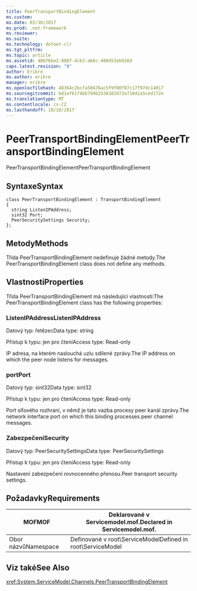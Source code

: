 ```yaml
---
title: PeerTransportBindingElement
ms.custom: 
ms.date: 03/30/2017
ms.prod: .net-framework
ms.reviewer: 
ms.suite: 
ms.technology: dotnet-clr
ms.tgt_pltfrm: 
ms.topic: article
ms.assetid: 40bf6be2-8087-4cb3-a66c-408d53eb9269
caps.latest.revision: "8"
author: Erikre
ms.author: erikre
manager: erikre
ms.openlocfilehash: 48364c2bcfa50476ac5f9f00f87c17f97dc14017
ms.sourcegitcommit: bd1ef61f4bb794b25383d3d72e71041a5ced172e
ms.translationtype: MT
ms.contentlocale: cs-CZ
ms.lasthandoff: 10/18/2017
---
```

# <a name="peertransportbindingelement"></a><span data-ttu-id="cd235-102">PeerTransportBindingElement</span><span class="sxs-lookup"><span data-stu-id="cd235-102">PeerTransportBindingElement</span></span>
<span data-ttu-id="cd235-103">PeerTransportBindingElement</span><span class="sxs-lookup"><span data-stu-id="cd235-103">PeerTransportBindingElement</span></span>  
  
## <a name="syntax"></a><span data-ttu-id="cd235-104">Syntaxe</span><span class="sxs-lookup"><span data-stu-id="cd235-104">Syntax</span></span>  
  
```  
class PeerTransportBindingElement : TransportBindingElement  
{  
  string ListenIPAddress;  
  sint32 Port;  
  PeerSecuritySettings Security;  
};  
```  
  
## <a name="methods"></a><span data-ttu-id="cd235-105">Metody</span><span class="sxs-lookup"><span data-stu-id="cd235-105">Methods</span></span>  
 <span data-ttu-id="cd235-106">Třída PeerTransportBindingElement nedefinuje žádné metody.</span><span class="sxs-lookup"><span data-stu-id="cd235-106">The PeerTransportBindingElement class does not define any methods.</span></span>  
  
## <a name="properties"></a><span data-ttu-id="cd235-107">Vlastnosti</span><span class="sxs-lookup"><span data-stu-id="cd235-107">Properties</span></span>  
 <span data-ttu-id="cd235-108">Třída PeerTransportBindingElement má následující vlastnosti:</span><span class="sxs-lookup"><span data-stu-id="cd235-108">The PeerTransportBindingElement class has the following properties:</span></span>  
  
### <a name="listenipaddress"></a><span data-ttu-id="cd235-109">ListenIPAddress</span><span class="sxs-lookup"><span data-stu-id="cd235-109">ListenIPAddress</span></span>  
 <span data-ttu-id="cd235-110">Datový typ: řetězec</span><span class="sxs-lookup"><span data-stu-id="cd235-110">Data type: string</span></span>  
  
 <span data-ttu-id="cd235-111">Přístup k typu: jen pro čtení</span><span class="sxs-lookup"><span data-stu-id="cd235-111">Access type: Read-only</span></span>  
  
 <span data-ttu-id="cd235-112">IP adresa, na kterém naslouchá uzlu sdílené zprávy.</span><span class="sxs-lookup"><span data-stu-id="cd235-112">The IP address on which the peer node listens for messages.</span></span>  
  
### <a name="port"></a><span data-ttu-id="cd235-113">port</span><span class="sxs-lookup"><span data-stu-id="cd235-113">Port</span></span>  
 <span data-ttu-id="cd235-114">Datový typ: sint32</span><span class="sxs-lookup"><span data-stu-id="cd235-114">Data type: sint32</span></span>  
  
 <span data-ttu-id="cd235-115">Přístup k typu: jen pro čtení</span><span class="sxs-lookup"><span data-stu-id="cd235-115">Access type: Read-only</span></span>  
  
 <span data-ttu-id="cd235-116">Port síťového rozhraní, v němž je tato vazba procesy peer kanál zprávy.</span><span class="sxs-lookup"><span data-stu-id="cd235-116">The network interface port on which this binding processes peer channel messages.</span></span>  
  
### <a name="security"></a><span data-ttu-id="cd235-117">Zabezpečení</span><span class="sxs-lookup"><span data-stu-id="cd235-117">Security</span></span>  
 <span data-ttu-id="cd235-118">Datový typ: PeerSecuritySettings</span><span class="sxs-lookup"><span data-stu-id="cd235-118">Data type: PeerSecuritySettings</span></span>  
  
 <span data-ttu-id="cd235-119">Přístup k typu: jen pro čtení</span><span class="sxs-lookup"><span data-stu-id="cd235-119">Access type: Read-only</span></span>  
  
 <span data-ttu-id="cd235-120">Nastavení zabezpečení rovnocenného přenosu.</span><span class="sxs-lookup"><span data-stu-id="cd235-120">Peer transport security settings.</span></span>  
  
## <a name="requirements"></a><span data-ttu-id="cd235-121">Požadavky</span><span class="sxs-lookup"><span data-stu-id="cd235-121">Requirements</span></span>  
  
|<span data-ttu-id="cd235-122">MOF</span><span class="sxs-lookup"><span data-stu-id="cd235-122">MOF</span></span>|<span data-ttu-id="cd235-123">Deklarované v Servicemodel.mof.</span><span class="sxs-lookup"><span data-stu-id="cd235-123">Declared in Servicemodel.mof.</span></span>|  
|---------|-----------------------------------|  
|<span data-ttu-id="cd235-124">Obor názvů</span><span class="sxs-lookup"><span data-stu-id="cd235-124">Namespace</span></span>|<span data-ttu-id="cd235-125">Definované v root\ServiceModel</span><span class="sxs-lookup"><span data-stu-id="cd235-125">Defined in root\ServiceModel</span></span>|  
  
## <a name="see-also"></a><span data-ttu-id="cd235-126">Viz také</span><span class="sxs-lookup"><span data-stu-id="cd235-126">See Also</span></span>  
 <xref:System.ServiceModel.Channels.PeerTransportBindingElement>
